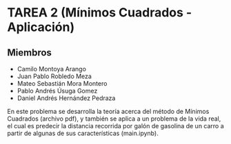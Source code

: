 # TAREA 2 (Mínimos Cuadrados - Aplicación)

## Miembros
- Camilo Montoya Arango
- Juan Pablo Robledo Meza
- Mateo Sebastián Mora Montero
- Pablo Andrés Úsuga Gomez
- Daniel Andrés Hernández Pedraza

En este problema se desarrolla la teoría acerca del método de Mínimos Cuadrados (archivo pdf), y también se aplica a un problema de la vida real, el cual es predecir la distancia recorrida por galón de gasolina de un carro a partir de algunas de sus características (main.ipynb).

